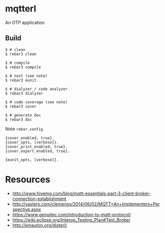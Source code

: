 mqtterl
=====

An OTP application

Build
-----

    $ # clean
    $ rebar3 clean
    
    $ # compile
    $ rebar3 compile
    
    $ # test (see note)
    $ rebar3 eunit
    
    $ # dialyzer / code analyzer
    $ rebar3 dialyzer
    
    $ # code coverage (see note)
    $ rebar3 cover
    
    $ # generate doc
    $ rebar3 doc
    

Note `rebar.config`

```
{cover_enabled, true}.
{cover_opts, [verbose]}.
{cover_print_enabled, true}.
{cover_export_enabled, true}.

{eunit_opts, [verbose]}.
```

Resources
=========

* http://www.hivemq.com/blog/mqtt-essentials-part-3-client-broker-connection-establishment
* http://vasters.com/clemensv/2014/06/02/MQTT+An+Implementers+Perspective.aspx
* https://www.genuitec.com/introduction-to-mqtt-protocol/
* https://wiki.eclipse.org/Interop_Testing_Plan#Test_Broker
* http://emauton.org/disterl/
